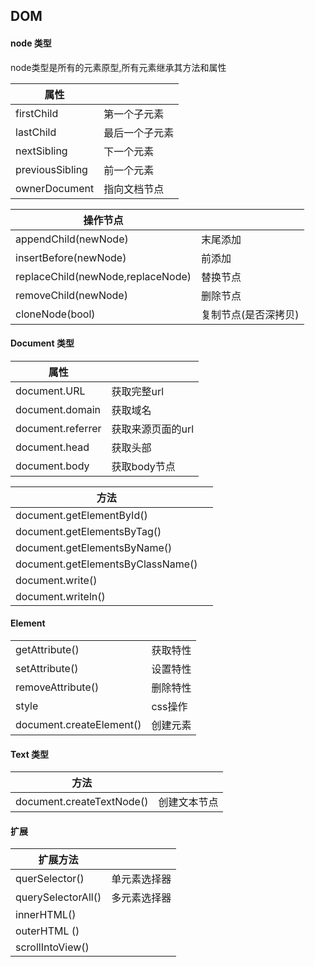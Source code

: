## DOM

#### node 类型

node类型是所有的元素原型,所有元素继承其方法和属性

| 属性            |                |
| --------------- | -------------- |
| firstChild      | 第一个子元素   |
| lastChild       | 最后一个子元素 |
| nextSibling     | 下一个元素     |
| previousSibling | 前一个元素     |
| ownerDocument   | 指向文档节点   |

| 操作节点                          |                      |
| --------------------------------- | -------------------- |
| appendChild(newNode)              | 末尾添加             |
| insertBefore(newNode)             | 前添加               |
| replaceChild(newNode,replaceNode) | 替换节点             |
| removeChild(newNode)              | 删除节点             |
| cloneNode(bool)                   | 复制节点(是否深拷贝) |

#### Document 类型

| 属性              |                   |
| ----------------- | ----------------- |
| document.URL      | 获取完整url       |
| document.domain   | 获取域名          |
| document.referrer | 获取来源页面的url |
|document.head|获取头部|
|document.body|获取body节点|



| 方法                         |      |
| ---------------------------- | ---- |
|document.getElementById()    |      |
|document.getElementsByTag()  |      |
|document.getElementsByName() |      |
|document.getElementsByClassName() ||
|document.write() | |
|document.writeln()||



#### Element

|                   |          |
| ----------------- | -------- |
| getAttribute()    | 获取特性 |
| setAttribute()    | 设置特性 |
| removeAttribute() | 删除特性 |
|style|css操作|
|document.createElement()|创建元素|



#### Text 类型

| 方法                      |              |
| ------------------------- | ------------ |
| document.createTextNode() | 创建文本节点 |




#### 扩展

| 扩展方法           |              |
| ------------------ | ------------ |
| querSelector()     | 单元素选择器 |
| querySelectorAll() | 多元素选择器 |
| innerHTML()        |              |
| outerHTML ()       |              |
| scrollIntoView()   |              |

